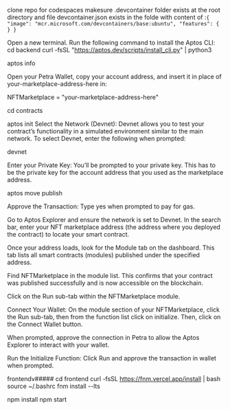 clone repo
for codespaces makesure .devcontainer folder exists at the root directory and file devcontainer.json exists in the folde with content of :```{
    "image": "mcr.microsoft.com/devcontainers/base:ubuntu",
    "features": {
    }
  }```


Open a new terminal. Run the following command to install the Aptos CLI:
cd backend
curl -fsSL "https://aptos.dev/scripts/install_cli.py" | python3

aptos info


Open your Petra Wallet, copy your account address, and insert it in place of your-marketplace-address-here in:

NFTMarketplace = "your-marketplace-address-here"

cd contracts

aptos init
 Select the Network (Devnet): Devnet allows you to test your contract’s functionality in a simulated environment similar to the main network. To select Devnet, enter the following when prompted:

devnet

Enter your Private Key: You’ll be prompted to your private key. This has to be the private key for the account address that you used as the marketplace address.

aptos move publish

Approve the Transaction: Type yes when prompted to pay for gas.

Go to Aptos Explorer and ensure the network is set to Devnet. In the search bar, enter your NFT marketplace address (the address where you deployed the contract) to locate your smart contract.

Once your address loads, look for the Module tab on the dashboard. This tab lists all smart contracts (modules) published under the specified address.

Find NFTMarketplace in the module list. This confirms that your contract was published successfully and is now accessible on the blockchain.

Click on the Run sub-tab within the NFTMarketplace module.

Connect Your Wallet: On the module section of your NFTMarketplace, click the Run sub-tab, then from the function list click on initialize. Then, click on the Connect Wallet button.

When prompted, approve the connection in Petra to allow the Aptos Explorer to interact with your wallet.

Run the Initialize Function: Click Run and approve the transaction in wallet when prompted.


frontendv#####
cd frontend
curl -fsSL https://fnm.vercel.app/install | bash
source ~/.bashrc
fnm install --lts

npm install
npm start

